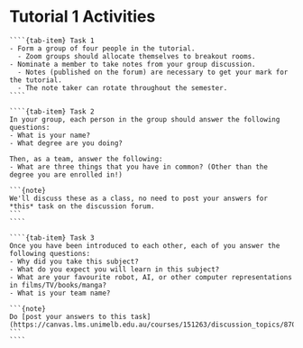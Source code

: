 # Tutorial 1 Activities

`````{tab-set}
````{tab-item} Task 1
- Form a group of four people in the tutorial. 
  - Zoom groups should allocate themselves to breakout rooms.
- Nominate a member to take notes from your group discussion.
  - Notes (published on the forum) are necessary to get your mark for the tutorial.
  - The note taker can rotate throughout the semester.
````

````{tab-item} Task 2
In your group, each person in the group should answer the following questions:
- What is your name?
- What degree are you doing?

Then, as a team, answer the following: 
- What are three things that you have in common? (Other than the degree you are enrolled in!)

```{note}
We'll discuss these as a class, no need to post your answers for *this* task on the discussion forum.
```
````

````{tab-item} Task 3
Once you have been introduced to each other, each of you answer the following questions:
- Why did you take this subject?
- What do you expect you will learn in this subject?
- What are your favourite robot, AI, or other computer representations in films/TV/books/manga?
- What is your team name?

```{note}
Do [post your answers to this task](https://canvas.lms.unimelb.edu.au/courses/151263/discussion_topics/870528)!
```
````
`````

